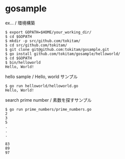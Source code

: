 # gosample

ex... / 環境構築
```
$ export GOPATH=$HOME/your_working_dir/
$ cd $GOPATH
$ mkdir -p src/github.com/tokitam/
$ cd src/github.com/tokitam/
$ git clone git@github.com:tokitam/gosample.git
$ go install github.com/tokitam/gosample/helloworld/
$ cd $GOPATH
$ bin/helloworld
Hello, World!
```


hello sample / Hello, world サンプル
```
$ go run helloworld/helloworld.go
Hello, World!
```

search prime number / 素数を探すサンプル
```
$ go run prime_numbers/prime_numbers.go
2
3
5
.
.
.

83
89
97
```

